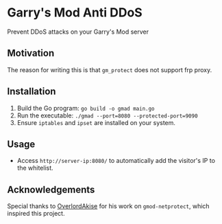 # Garry's Mod Anti DDoS
Prevent DDoS attacks on your Garry's Mod server

## Motivation
The reason for writing this is that `gm_protect` does not support frp proxy.

## Installation
1. Build the Go program: `go build -o gmad main.go`
2. Run the executable: `./gmad --port=8080 --protected-port=9090`
3. Ensure `iptables` and `ipset` are installed on your system.

## Usage
- Access `http://server-ip:8080/` to automatically add the visitor's IP to the whitelist.

## Acknowledgements
Special thanks to [OverlordAkise](https://github.com/OverlordAkise/gmod-netprotect/) for his work on `gmod-netprotect`, which inspired this project.